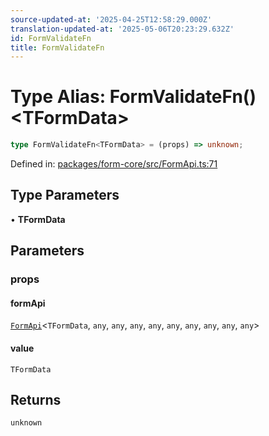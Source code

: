 ```yaml
---
source-updated-at: '2025-04-25T12:58:29.000Z'
translation-updated-at: '2025-05-06T20:23:29.632Z'
id: FormValidateFn
title: FormValidateFn
---
```


<!-- DO NOT EDIT: this page is autogenerated from the type comments -->

# Type Alias: FormValidateFn()\<TFormData\>

```ts
type FormValidateFn<TFormData> = (props) => unknown;
```

Defined in: [packages/form-core/src/FormApi.ts:71](https://github.com/TanStack/form/blob/main/packages/form-core/src/FormApi.ts#L71)

## Type Parameters

• **TFormData**

## Parameters

### props

#### formApi

[`FormApi`](../classes/formapi.md)\<`TFormData`, `any`, `any`, `any`, `any`, `any`, `any`, `any`, `any`, `any`\>

#### value

`TFormData`

## Returns

`unknown`

